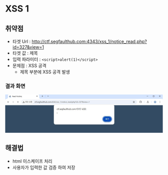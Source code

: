 # XSS 1

## 취약점
- 타겟 Url : http://ctf.segfaulthub.com:4343/xss_1/notice_read.php?id=327&view=1
- 타겟 값 : 제목
- 입력 파라미터 : `<script>alert(1)</script>`
- 문제점 : XSS 공격
    - 제목 부분에 XSS 공격 발생

### 결과 화면
![화면이 바뀌었을 때](../../../img/study/pdf/XSS1/XSS1.jpg)


## 해결법
- html 이스케이프 처리
- 사용자가 입력한 값 검증 하여 저장